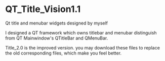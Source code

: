 # QT_Title_Vision1.1

Qt title and menubar widgets designed by myself

I designed a QT framework which owns titlebar and menubar distinguish from QT Mainwindow's QTitleBar and QMenuBar.


Title_2.0 is the improved version. you may download these files to replace the old corresponding files, which make you feel better. 
